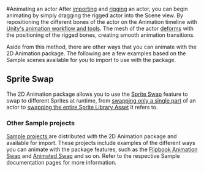 #Animating an actor
After [importing](PreparingArtwork.md) and [rigging](CharacterRig.md) an actor, you can begin animating by simply dragging the rigged actor into the Scene view. By repositioning the different bones of the actor on the Animation timeline with [Unity's animation workflow and tools](https://docs.unity3d.com/Manual/AnimationSection.html). The mesh of the actor [deforms](SpriteSkin.md) with the positioning of the rigged bones, creating smooth animation transitions.

Aside from this method, there are other ways that you can animate with the 2D Animation package. The following are a few examples based on the Sample scenes available for you to import to use with the package.

## Sprite Swap
The 2D Animation package allows you to use the [Sprite Swap](SpriteSwapIntro.md) feature to swap to different Sprites at runtime, from [swapping only a single part](CharacterParts.md) of an actor to [swapping the entire Sprite Library Asset](SLASwap.md) it refers to.

### Other Sample projects
[Sample projects ](Examples.md) are distributed with the 2D Animation package and available for import. These projects include examples of the different ways you can animate with the package features, such as the [Flipbook Animation Swap](ex-sprite-swap.md#flipbook-animation-swap) and [Animated Swap](ex-sprite-swap.md#animated-swap) and so on. Refer to the respective Sample documentation pages for more information.
